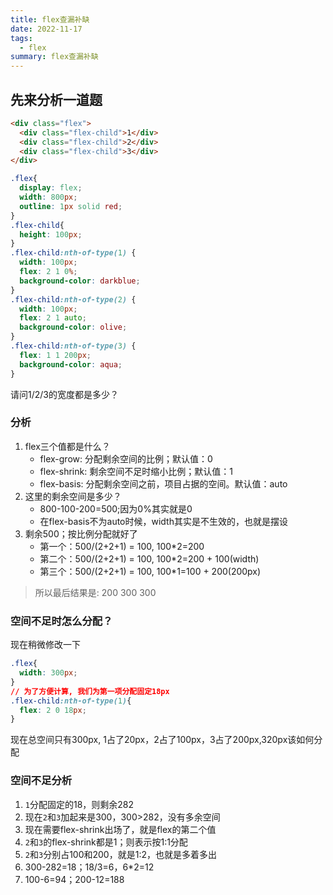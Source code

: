 ```yaml
---
title: flex查漏补缺
date: 2022-11-17
tags:
  - flex
summary: flex查漏补缺
---
```


## 先来分析一道题
```html
<div class="flex">
  <div class="flex-child">1</div>
  <div class="flex-child">2</div>
  <div class="flex-child">3</div>
</div>
```
```css
.flex{
  display: flex;
  width: 800px;
  outline: 1px solid red;
}
.flex-child{
  height: 100px;
}
.flex-child:nth-of-type(1) {
  width: 100px;
  flex: 2 1 0%;
  background-color: darkblue;
}
.flex-child:nth-of-type(2) {
  width: 100px;
  flex: 2 1 auto;
  background-color: olive;
}
.flex-child:nth-of-type(3) {
  flex: 1 1 200px;
  background-color: aqua;
}
```
请问1/2/3的宽度都是多少？
### 分析
1. flex三个值都是什么？
    - flex-grow: 分配剩余空间的比例；默认值：0
    - flex-shrink: 剩余空间不足时缩小比例；默认值：1
    - flex-basis: 分配剩余空间之前，项目占据的空间。默认值：auto
2. 这里的剩余空间是多少？
    - 800-100-200=500;因为0%其实就是0
    - 在flex-basis不为auto时候，width其实是不生效的，也就是摆设
3. 剩余500；按比例分配就好了
    - 第一个：500/(2+2+1) = 100, 100*2=200
    - 第二个：500/(2+2+1) = 100, 100*2=200 + 100(width)
    - 第三个：500/(2+2+1) = 100, 100*1=100 + 200(200px)
> 所以最后结果是: 200 300 300
### 空间不足时怎么分配？
现在稍微修改一下
```css
.flex{
  width: 300px;
}
// 为了方便计算, 我们为第一项分配固定18px
.flex-child:nth-of-type(1){
  flex: 2 0 18px;
}
```
现在总空间只有300px, 1占了20px，2占了100px，3占了200px,320px该如何分配
### 空间不足分析
1. `1`分配固定的18，则剩余282
2. 现在`2`和`3`加起来是300，300>282，没有多余空间
3. 现在需要flex-shrink出场了，就是flex的第二个值
4. `2`和`3`的flex-shrink都是1；则表示按1:1分配
5. `2`和`3`分别占100和200，就是1:2，也就是多着多出
5. 300-282=18；18/3=6，6*2=12
6. 100-6=94；200-12=188